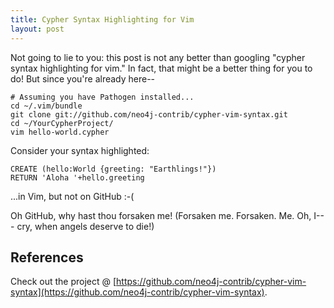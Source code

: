 ```yaml
---
title: Cypher Syntax Highlighting for Vim
layout: post
---
```


Not going to lie to you: this post is not any better than googling "cypher syntax highlighting for vim."  In fact,
that might be a better thing for you to do!  But since you're already here--

```
# Assuming you have Pathogen installed...
cd ~/.vim/bundle
git clone git://github.com/neo4j-contrib/cypher-vim-syntax.git
cd ~/YourCypherProject/
vim hello-world.cypher
```

Consider your syntax highlighted:
```
CREATE (hello:World {greeting: "Earthlings!"})
RETURN 'Aloha '+hello.greeting
```

...in Vim, but not on GitHub :-(

Oh GitHub, why hast thou forsaken me! (Forsaken me. Forsaken. Me. Oh, I--- cry, when angels deserve to die!)


## References
Check out the project @ [https://github.com/neo4j-contrib/cypher-vim-syntax](https://github.com/neo4j-contrib/cypher-vim-syntax).

